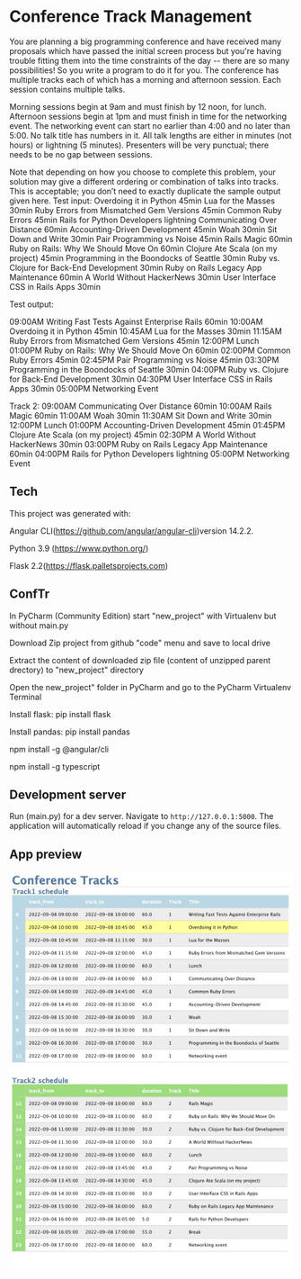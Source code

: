 
# Conference Track Management
You are planning a big programming conference and have received many proposals which have passed the initial screen process but you're having trouble fitting them into the time constraints of the day -- there are so many possibilities! So you write a program to do it for you. The conference has multiple tracks each of which has a morning and afternoon session. Each session contains multiple talks.

Morning sessions begin at 9am and must finish by 12 noon, for lunch. Afternoon sessions begin at 1pm and must finish in time for the networking event. The networking event can start no earlier than 4:00 and no later than 5:00. No talk title has numbers in it. All talk lengths are either in minutes (not hours) or lightning (5 minutes). Presenters will be very punctual; there needs to be no gap between sessions.

Note that depending on how you choose to complete this problem, your solution may give a different ordering or combination of talks into tracks. This is acceptable; you don’t need to exactly duplicate the sample output given here.
Test input:
Overdoing it in Python 45min
Lua for the Masses 30min
Ruby Errors from Mismatched Gem Versions 45min
Common Ruby Errors 45min
Rails for Python Developers lightning
Communicating Over Distance 60min
Accounting-Driven Development 45min
Woah 30min
Sit Down and Write 30min
Pair Programming vs Noise 45min
Rails Magic 60min
Ruby on Rails: Why We Should Move On 60min
Clojure Ate Scala (on my project) 45min
Programming in the Boondocks of Seattle 30min
Ruby vs. Clojure for Back-End Development 30min
Ruby on Rails Legacy App Maintenance 60min
A World Without HackerNews 30min
User Interface CSS in Rails Apps 30min

Test output:

09:00AM Writing Fast Tests Against Enterprise Rails 60min
10:00AM Overdoing it in Python 45min
10:45AM Lua for the Masses 30min
11:15AM Ruby Errors from Mismatched Gem Versions 45min
12:00PM Lunch
01:00PM Ruby on Rails: Why We Should Move On 60min
02:00PM Common Ruby Errors 45min
02:45PM Pair Programming vs Noise 45min
03:30PM Programming in the Boondocks of Seattle 30min
04:00PM Ruby vs. Clojure for Back-End Development 30min
04:30PM User Interface CSS in Rails Apps 30min
05:00PM Networking Event

Track 2:
09:00AM Communicating Over Distance 60min
10:00AM Rails Magic 60min
11:00AM Woah 30min
11:30AM Sit Down and Write 30min
12:00PM Lunch
01:00PM Accounting-Driven Development 45min
01:45PM Clojure Ate Scala (on my project) 45min
02:30PM A World Without HackerNews 30min
03:00PM Ruby on Rails Legacy App Maintenance 60min
04:00PM Rails for Python Developers lightning
05:00PM Networking Event


## Tech

This project was generated with:

Angular CLI(https://github.com/angular/angular-cli)version 14.2.2.

Python 3.9 (https://www.python.org/)

Flask 2.2(https://flask.palletsprojects.com)

## ConfTr

In PyCharm (Community Edition) start "new_project" with Virtualenv but without main.py

Download Zip project from github "code" menu and save to local drive

Extract the content of downloaded zip file (content of unzipped parent drectory) to "new_project" directory

Open the new_project" folder in PyCharm and go to the PyCharm Virtualenv Terminal

Install flask: pip install flask

Install pandas: pip install pandas

npm install -g @angular/cli

npm install -g typescript

## Development server
Run (main.py) for a dev server. Navigate to `http://127.0.0.1:5000`. The application will automatically reload if you change any of the source files.

## App preview
![](./ConfTr_preview.jpg)

